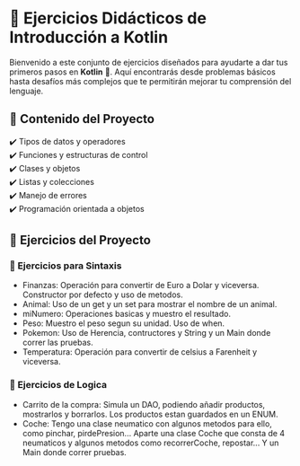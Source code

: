 # 📘 Ejercicios Didácticos de Introducción a Kotlin

Bienvenido a este conjunto de ejercicios diseñados para ayudarte a dar tus primeros pasos en **Kotlin** 🚀. Aquí encontrarás desde problemas básicos hasta desafíos más complejos que te permitirán mejorar tu comprensión del lenguaje.  

## 📂 Contenido del Proyecto

✔️ Tipos de datos y operadores  
✔️ Funciones y estructuras de control  
✔️ Clases y objetos  
✔️ Listas y colecciones  
✔️ Manejo de errores  
✔️ Programación orientada a objetos  

## 🚀 Ejercicios del Proyecto

### 🔰 Ejercicios para Sintaxis
- Finanzas: Operación para convertir de Euro a Dolar y viceversa. Constructor por defecto y uso de metodos.
- Animal: Uso de un get y un set para mostrar el nombre de un animal.
- miNumero: Operaciones basicas y muestro el resultado.
- Peso: Muestro el peso segun su unidad. Uso de when.
- Pokemon: Uso de Herencia, contructores y String y un Main donde correr las pruebas.
- Temperatura: Operación para convertir de celsius a Farenheit y viceversa.

### 🔰 Ejercicios de Logica
- Carrito de la compra: Simula un DAO, podiendo añadir productos, mostrarlos y borrarlos. Los productos estan guardados en un ENUM.
- Coche: Tengo una clase neumatico con algunos metodos para ello, como pinchar, pirdePresion... Aparte una clase Coche que consta de 4 neumaticos y algunos metodos como recorrerCoche, repostar... Y un Main donde correr pruebas.
